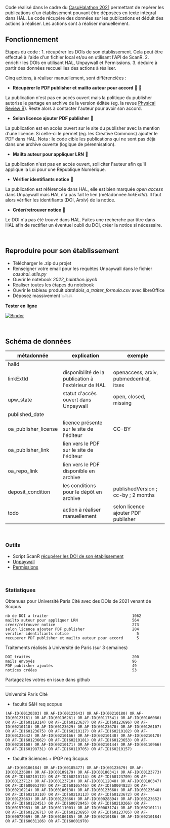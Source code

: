 
Code réalisé dans le cadre du [CasuHalathon 2021](https://casuhal2021.sciencesconf.org/resource/page/id/8) permettant de repérer les publications d'un établissement pouvant être déposées en texte intégral dans HAL. Le code récupère des données sur les publications et déduit des actions à réaliser. Les actions sont à réaliser manuellement.


## Fonctionnement

Étapes du code : 1. récupérer les DOIs de son établissement. Cela peut être effectué à l'aide d'un fichier local et/ou en utilisant l'API de ScanR. 2. enrichir les DOIs en utilisant HAL, Unpaywall et Permissions. 3. déduire à partir des données reccueillies des actions à réaliser. 

Cinq actions, à réaliser manuellement, sont différenciées : 

* **Récupérer le PDF publisher et mailto auteur pour accord** :green_book: :pencil: 

La publication n'est pas en accès ouvert mais la politique du publisher autorise le partage en archive de la version éditée (eg. la revue [Physical Review B](https://aurehal.archives-ouvertes.fr/journal/read/id/153339)). Reste alors à contacter l'auteur pour avoir son accord.

*  **Selon licence ajouter PDF publisher** :green_book:

La publication est en accès ouvert sur le site du publisher avec la mention d'une licence. Si celle-ci le permet (eg. les Creative Commons) ajouter le PDF dans HAL. Nota : le code cible les publications qui ne sont pas déjà dans une archive ouverte (logique de pérennisation).

* **Mailto auteur pour appliquer LRN** :pencil:

La publication n'est pas en accès ouvert, solliciter l'auteur afin qu'il applique la Loi pour une République Numérique.

* **Vérifier identifiants notice** :link:

La publication est référencée dans HAL, elle est bien marquée _open access_ dans Unpaywall mais HAL n'a pas fait le lien (métadonnée *linkExtId*). Il faut alors vérifier les identifiants (DOI, Arxiv) de la notice.

* **Créer/retrouver notice** :mag_right:

Le DOI n'a pas été trouvé dans HAL. Faites une recherche par titre dans HAL afin de rectifier un éventuel oubli du DOI, créer la notice si nécessaire.

<br />

## Reproduire pour son établissement

- Télécharger le .zip du projet
- Renseigner votre email pour les requêtes Unpaywall dans le fichier _casuhal_utils.py_
- Ouvrir le notebook  _2022_halathon.ipynb_ 
- Réaliser toutes les étapes du notebook
- Ouvrir le tableau produit _data\dois_a_traiter_formula.csv_ avec libreOffice
- Déposez massivement :boom::boom::boom:

**Tester en ligne**

[![Binder](https://mybinder.org/badge_logo.svg)](https://hub.gke2.mybinder.org/user/ml4rrieu-halathon-j1jiw4ew/notebooks/2021_halathon.ipynb)


<br />

## Schéma de données

| métadonnée           |     explication                                                              |     exemple                                  |
|----------------------|------------------------------------------------------------------------------|----------------------------------------------|
| halId                |                                                                              |                                              |
| linkExtId            | disponibilité de la publication à l'extérieur de HAL                         | openaccess, arxiv, pubmedcentral, itsex      |
| upw_state            | statut d'accès ouvert dans Unpaywall                                         | open, closed, missing                        |
| published_date       |                                                                              |                                              |
| oa_publisher_license | licence présente sur le site de l'éditeur                                    | CC-BY                                        |
| oa_publisher_link    | lien vers le PDF sur le site de l'éditeur                                    |                                              |
| oa_repo_link         | lien vers le PDF disponible en archive                                       |                                              |
| deposit_condition    | les conditions pour le dépôt en archive                                      | publishedVersion ; cc-by ; 2 months   |
| todo                 | action à réaliser manuellement                                               | selon licence ajouter PDF publisher          |

<br />

### Outils

- Script ScanR [récupérer les DOI de son établissement](https://github.com/MinistereSupRecherche/bso/blob/master/notebooks/OA_perimetre_specifique.ipynb)
- [Unpaywall](https://www.unpaywall.org/)
- [Permissions](https://shareyourpaper.org/permissions)

<br />


### Statistiques

Obtenues pour Université Paris Cité avec des DOIs de 2021 venant de Scopus
```
nb de DOI a traiter                                     1062
mailto auteur pour appliquer LRN                        564
creer/retrouver notice                                  273
selon licence ajouter PDF publisher                     204
verifier identifiants notice                              5
recuperer PDF publisher et mailto auteur pour accord      5
```
Traitements réalisés à Université de Paris (sur 3 semaines)
```
DOI traités                                             200
mails envoyés                                           96
PDF publisher ajoutés                                   49
notices créées                                          53
```


Partagez les votres en issue dans github 


-------

Université Paris Cité

* faculté S&H req scopus 

`(AF-ID(60120303) OR AF-ID(60123643) OR AF-ID(60210180) OR AF-ID(60123161) OR AF-ID(60136261) OR AF-ID(60117541) OR AF-ID(60106086) OR AF-ID(60119214) OR AF-ID(60123637) OR AF-ID(60123696) OR AF-ID(60210118) OR AF-ID(60123629) OR AF-ID(60123670) OR AF-ID(60126107) OR AF-ID(60123675) OR AF-ID(60210117) OR AF-ID(60210182) OR AF-ID(60123642) OR AF-ID(60210166) OR AF-ID(60210148) OR AF-ID(60210170) OR AF-ID(60123662) OR AF-ID(60210181) OR AF-ID(60123653) OR AF-ID(60210168) OR AF-ID(60210171) OR AF-ID(60210144) OR AF-ID(60110966) OR AF-ID(60198731) OR AF-ID(60110705) OR AF-ID(60210157)`

* faculté Sciences + IPGP req Scopus

` AF-ID(60106184) OR AF-ID(60105477) OR AF-ID(60123679) OR AF-ID(60123680) OR AF-ID(60109179) OR AF-ID(60180341) OR AF-ID(60123773) OR AF-ID(60210112) OR AF-ID(60210114) OR AF-ID(60123709) OR AF-ID(60123712) OR AF-ID(60123710) OR AF-ID(60112048) OR AF-ID(60180347) OR AF-ID(60005370) OR AF-ID(60105746) OR AF-ID(60004833) OR AF-ID(60210214) OR AF-ID(60106138) OR AF-ID(60123660) OR AF-ID(60123640) OR AF-ID(60210110) OR AF-ID(60210113) OR AF-ID(60123672) OR AF-ID(60123663) OR AF-ID(60123666) OR AF-ID(60028894) OR AF-ID(60123652) OR AF-ID(60122451) OR AF-ID(60072945) OR AF-ID(60210266) OR AF-ID(60157983) OR AF-ID(60111003) OR AF-ID(60003174) OR AF-ID(60210111) OR AF-ID(60123671) OR AF-ID(60123695) OR AF-ID(60123705) OR AF-ID(60072969) OR AF-ID(60106185) OR AF-ID(60210186) OR AF-ID(60210184) OR AF-ID(60031186) OR AF-ID(60001970)`